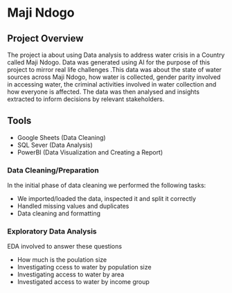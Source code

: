 # Maji Ndogo
## Project Overview
The project ia about using Data analysis to address water crisis in a Country called Maji Ndogo. Data was generated using AI for the purpose of this project to mirror real life
challenges .This data was about the state of water sources across Maji Ndogo, how water is collected, gender parity involved in accessing water, the criminal activities involved in 
water collection and how everyone is affected. The data was then analysed and insights extracted to inform decisions by relevant stakeholders.

## Tools

- Google Sheets (Data Cleaning)
- SQL Sever (Data Analysis)
- PowerBI (Data Visualization and Creating a Report)

### Data Cleaning/Preparation

In the initial phase of data cleaning we performed the following tasks:
- We imported/loaded the data, inspected it and split it correctly
- Handled missing values and duplicates
- Data cleaning and formatting

### Exploratory Data Analysis

EDA involved to answer these questions

- How much is the poulation size
- Investigating ccess to water by population size
- Investigating access to water by area
- Investigated access to water by income group
